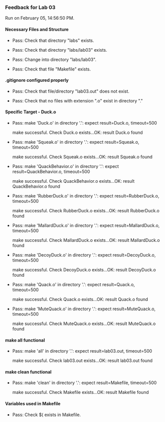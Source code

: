 ### Feedback for Lab 03

Run on February 05, 14:56:50 PM.


#### Necessary Files and Structure

+ Pass: Check that directory "labs" exists.

+ Pass: Check that directory "labs/lab03" exists.

+ Pass: Change into directory "labs/lab03".

+ Pass: Check that file "Makefile" exists.


#### .gitignore configured properly

+ Pass: Check that file/directory "lab03.out" does not exist.

+ Pass: Check that no files with extension ".o" exist in directory "."


#### Specific Target - Duck.o

+ Pass: make 'Duck.o' in directory '.': expect result=Duck.o, timeout=500

    make successful.
    Check Duck.o exists...OK: result Duck.o found

+ Pass: make 'Squeak.o' in directory '.': expect result=Squeak.o, timeout=500

    make successful.
    Check Squeak.o exists...OK: result Squeak.o found

+ Pass: make 'QuackBehavior.o' in directory '.': expect result=QuackBehavior.o, timeout=500

    make successful.
    Check QuackBehavior.o exists...OK: result QuackBehavior.o found

+ Pass: make 'RubberDuck.o' in directory '.': expect result=RubberDuck.o, timeout=500

    make successful.
    Check RubberDuck.o exists...OK: result RubberDuck.o found

+ Pass: make 'MallardDuck.o' in directory '.': expect result=MallardDuck.o, timeout=500

    make successful.
    Check MallardDuck.o exists...OK: result MallardDuck.o found

+ Pass: make 'DecoyDuck.o' in directory '.': expect result=DecoyDuck.o, timeout=500

    make successful.
    Check DecoyDuck.o exists...OK: result DecoyDuck.o found

+ Pass: make 'Quack.o' in directory '.': expect result=Quack.o, timeout=500

    make successful.
    Check Quack.o exists...OK: result Quack.o found

+ Pass: make 'MuteQuack.o' in directory '.': expect result=MuteQuack.o, timeout=500

    make successful.
    Check MuteQuack.o exists...OK: result MuteQuack.o found


#### make all functional

+ Pass: make 'all' in directory '.': expect result=lab03.out, timeout=500

    make successful.
    Check lab03.out exists...OK: result lab03.out found


#### make clean functional

+ Pass: make 'clean' in directory '.': expect result=Makefile, timeout=500

    make successful.
    Check Makefile exists...OK: result Makefile found


#### Variables used in Makefile

+ Pass: Check $( exists in Makefile.

